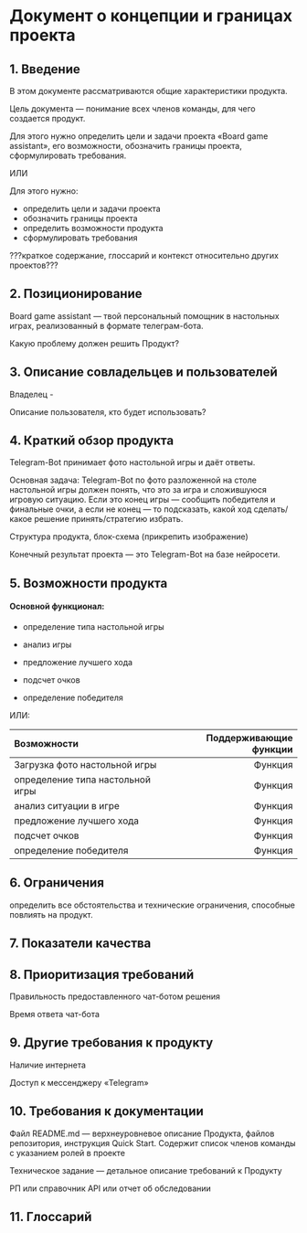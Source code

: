 # Документ о концепции и границах проекта

## 1. Введение

В этом документе рассматриваются общие характеристики продукта.

Цель документа — понимание всех членов команды, для чего создается продукт.

Для этого нужно определить цели и задачи проекта «Board game assistant», его возможности, обозначить границы проекта, сформулировать требования.

ИЛИ

Для этого нужно:
- определить цели и задачи проекта
- обозначить границы проекта
- определить возможности продукта
- сформулировать требования

???краткое содержание, глоссарий и контекст относительно других проектов???

## 2. Позиционирование

Board game assistant — твой персональный помощник в настольных играх, реализованный в формате телеграм-бота.

Какую проблему должен решить Продукт?

## 3. Описание совладельцев и пользователей

Владелец - 

Описание пользователя, кто будет использовать?

## 4. Краткий обзор продукта

Telegram-Bot принимает фото настольной игры и даёт ответы.

Основная задача:
Telegram-Bot по фото разложенной на столе настольной игры должен понять, что это за игра и сложившуюся игровую ситуацию.
Если это конец игры — сообщить победителя и финальные очки, а если не конец — то подсказать, какой ход сделать/какое решение принять/стратегию избрать.

Структура продукта, блок-схема (прикрепить изображение)

Конечный результат проекта — это Telegram-Bot на базе нейросети.


## 5. Возможности продукта

#### Основной функционал:

- определение типа настольной игры

- анализ игры

- предложение лучшего хода

- подсчет очков

- определение победителя

ИЛИ:

| Возможности                      | Поддерживающие функции |
|:---                              |                    ---:|
| Загрузка фото настольной игры    |Функция|
| определение типа настольной игры |Функция|
| анализ ситуации в игре           |Функция|
| предложение лучшего хода         |Функция|
| подсчет очков                    |Функция|
| определение победителя           |Функция|

## 6. Ограничения

определить все обстоятельства и технические ограничения, способные повлиять на продукт.

## 7. Показатели качества

## 8. Приоритизация требований

Правильность предоставленного чат-ботом решения

Время ответа чат-бота


## 9. Другие требования к продукту

Наличие интернета

Доступ к мессенджеру «Telegram»

## 10. Требования к документации

Файл README.md — верхнеуровневое описание Продукта, файлов репозитория, инструкция Quick Start. Содержит список членов команды с указанием ролей в проекте

Техническое задание — детальное описание требований к Продукту

РП или справочник API или отчет об обследовании

## 11. Глоссарий
